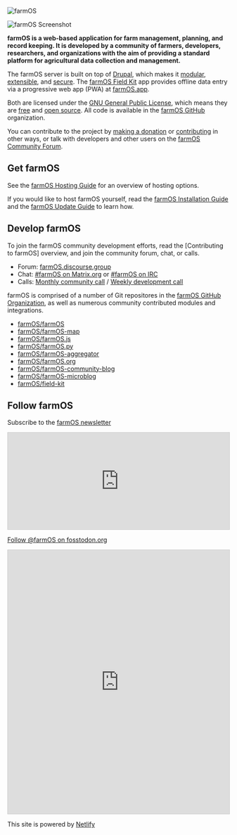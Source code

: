 ![farmOS](./img/farmOS.png)

![farmOS Screenshot](./img/screenshot.png)

**farmOS is a web-based application for farm management, planning, and record
keeping. It is developed by a community of farmers, developers, researchers, and
organizations with the aim of providing a standard platform for agricultural
data collection and management.**

The farmOS server is built on top of [Drupal], which makes it [modular],
[extensible], and [secure]. The [farmOS Field Kit] app provides offline data
entry via a progressive web app (PWA) at [farmOS.app].

Both are licensed under the [GNU General Public License], which means they are
[free] and [open source]. All code is available in the [farmOS GitHub]
organization.

You can contribute to the project by [making a donation] or [contributing] in
other ways, or talk with developers and other users on the
[farmOS Community Forum].

## Get farmOS

See the [farmOS Hosting Guide] for an overview of hosting options.

If you would like to host farmOS yourself, read the [farmOS Installation Guide]
and the [farmOS Update Guide] to learn how.

## Develop farmOS

To join the farmOS community development efforts, read the
[Contributing to farmOS] overview, and join the community forum, chat, or calls.

- Forum: [farmOS.discourse.group]
- Chat: [#farmOS on Matrix.org] or [#farmOS on IRC]
- Calls: [Monthly community call] / [Weekly development call]

farmOS is comprised of a number of Git repositores in the
[farmOS GitHub Organization], as well as numerous community contributed modules
and integrations.

- [farmOS/farmOS]
- [farmOS/farmOS-map]
- [farmOS/farmOS.js]
- [farmOS/farmOS.py]
- [farmOS/farmOS-aggregator]
- [farmOS/farmOS.org]
- [farmOS/farmOS-community-blog]
- [farmOS/farmOS-microblog]
- [farmOS/field-kit]

## Follow farmOS

Subscribe to the [farmOS newsletter]
<iframe scrolling="no" style="width: 100% !important; height: 220px; border:1px #ccc solid !important" src="https://buttondown.email/farmOS?as_embed=true"></iframe>

<a rel="me" href="https://fosstodon.org/@farmOS">Follow @farmOS on fosstodon.org</a>
<iframe allowfullscreen sandbox="allow-top-navigation allow-scripts" style="width:100% !important; height:600px; border:1px #ccc solid !important;" src="https://www.mastofeed.com/apiv2/feed?userurl=https%3A%2F%2Ffosstodon.org%2Fusers%2FfarmOS&theme=light&size=100&header=true&replies=false&boosts=false"></iframe>

This site is powered by [Netlify](https://www.netlify.com)

[Drupal]: https://drupal.org
[modular]: http://en.wikipedia.org/wiki/Modular_programming
[extensible]: https://www.drupal.org/download
[secure]: http://www.drupal.org/documentation/is-drupal-secure
[farmOS Field Kit]: /guide/app
[farmOS.app]: https://farmOS.app
[User Guide]: /guide
[farmOS Community Forum]: https://farmOS.discourse.group
[making a donation]: /donate
[contributing]: /community/contribute
[GNU General Public License]: http://www.gnu.org/copyleft/gpl.html
[free]: https://en.wikipedia.org/wiki/Free_software
[open source]: http://en.wikipedia.org/wiki/Open_source
[farmOS GitHub]: https://github.com/farmOS
[farmOS newsletter]: https://buttondown.email/farmOS
[farmOS Hosting Guide]: /hosting
[farmOS Installation Guide]: /hosting/install
[farmOS Update Guide]: /hosting/update
[farmOS.discourse.group]: https://farmOS.discourse.group
[#farmOS on Matrix.org]: https://app.element.io/#/room/#farmOS:matrix.org
[#farmOS on IRC]: https://webchat.oftc.net/?channels=#farmOS
[Monthly community call]: /community/monthly-call
[Weekly development call]: https://farmOS.discourse.group/t/farmos-community-calls/972
[farmOS GitHub Organization]: https://github.com/farmOS
[farmOS/farmOS]: https://github.com/farmOS/farmOS
[farmOS/farmOS-map]: https://github.com/farmOS/farmOS-map
[farmOS/farmOS.js]: https://github.com/farmOS/farmOS.js
[farmOS/farmOS.py]: https://github.com/farmOS/farmOS.py
[farmOS/farmOS-aggregator]: https://github.com/farmOS/farmOS-aggregator
[farmOS/farmOS.org]: https://github.com/farmOS/farmOS.org
[farmOS/farmOS-community-blog]: https://github.com/farmOS/farmOS-community-blog
[farmOS/farmOS-microblog]: https://github.com/farmOS/farmOS-microblog
[farmOS/field-kit]: https://github.com/farmOS/field-kit

